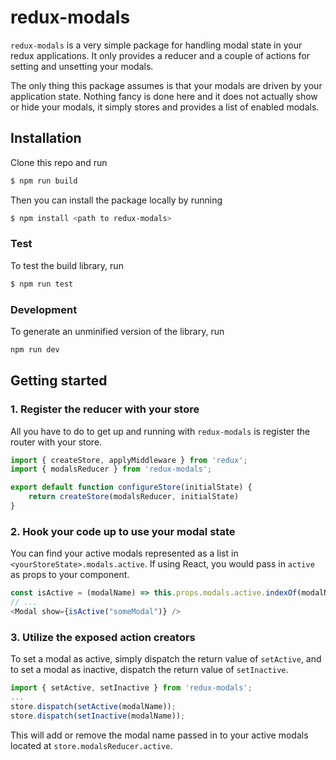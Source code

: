 # redux-modals

`redux-modals` is a very simple package for handling modal state in your redux applications. It only provides a reducer and a couple of actions for setting and unsetting your modals.

The only thing this package assumes is that your modals are driven by your application state. Nothing fancy is done here and it does not actually show or hide your modals, it simply stores and provides a list of enabled modals.

## Installation

Clone this repo and run

```bash
$ npm run build
```

Then you can install the package locally by running

```bash
$ npm install <path to redux-modals>
```

### Test

To test the build library, run

```bash
$ npm run test
```

### Development

To generate an unminified version of the library, run

```bash
npm run dev
```

## Getting started

### 1. Register the reducer with your store

All you have to do to get up and running with `redux-modals` is register the router with your store.

```javascript
import { createStore, applyMiddleware } from 'redux';
import { modalsReducer } from 'redux-modals';

export default function configureStore(initialState) {
    return createStore(modalsReducer, initialState)
}
```


### 2. Hook your code up to use your modal state

You can find your active modals represented as a list in `<yourStoreState>.modals.active`. If using React, you would pass in `active` as props to your component.

```javascript
const isActive = (modalName) => this.props.modals.active.indexOf(modalName) !== -1;
// ...
<Modal show={isActive("someModal")} />
```

### 3. Utilize the exposed action creators

To set a modal as active, simply dispatch the return value of `setActive`, and to set a modal as inactive, dispatch the return value of `setInactive`.

```javascript
import { setActive, setInactive } from 'redux-modals';
...
store.dispatch(setActive(modalName));
store.dispatch(setInactive(modalName));
```

This will add or remove the modal name passed in to your active modals located at `store.modalsReducer.active`.